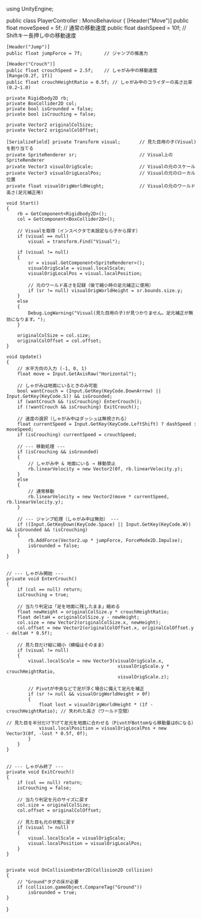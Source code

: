 using UnityEngine;

public class PlayerController : MonoBehaviour
{
    [Header("Move")]
    public float moveSpeed = 5f;        // 通常の移動速度
    public float dashSpeed = 10f;       // Shiftキー長押し中の移動速度

    [Header("Jump")]
    public float jumpForce = 7f;        // ジャンプの推進力

    [Header("Crouch")]
    public float crouchSpeed = 2.5f;    // しゃがみ中の移動速度
    [Range(0.2f, 1f)]
    public float crouchHeightRatio = 0.5f; // しゃがみ中のコライダーの高さ比率 (0.2~1.0)

    private Rigidbody2D rb;
    private BoxCollider2D col;
    private bool isGrounded = false;
    private bool isCrouching = false;

    private Vector2 originalColSize;
    private Vector2 originalColOffset;

    [SerializeField] private Transform visual;       // 見た目用の子(Visual)を割り当てる
    private SpriteRenderer sr;                       // Visual上のSpriteRenderer
    private Vector3 visualOrigScale;                 // Visualの元のスケール
    private Vector3 visualOrigLocalPos;              // Visualの元のローカル位置
    private float visualOrigWorldHeight;             // Visualの元のワールド高さ(足元補正用)

    void Start()
    {
        rb = GetComponent<Rigidbody2D>();
        col = GetComponent<BoxCollider2D>();

        // Visualを取得（インスペクタで未設定なら子から探す）
        if (visual == null)
            visual = transform.Find("Visual");

        if (visual != null)
        {
            sr = visual.GetComponent<SpriteRenderer>();
            visualOrigScale = visual.localScale;
            visualOrigLocalPos = visual.localPosition;

            // 元のワールド高さを記録（後で縮小時の足元補正に使用）
            if (sr != null) visualOrigWorldHeight = sr.bounds.size.y;
        }
        else
        {
            Debug.LogWarning("Visual(見た目用の子)が見つかりません。足元補正が無効になります。");
        }

        originalColSize = col.size;
        originalColOffset = col.offset;
    }

    void Update()
    {
        // 水平方向の入力 (-1, 0, 1)
        float move = Input.GetAxisRaw("Horizontal");

        // しゃがみは地面にいるときのみ可能
        bool wantCrouch = (Input.GetKey(KeyCode.DownArrow) || Input.GetKey(KeyCode.S)) && isGrounded;
        if (wantCrouch && !isCrouching) EnterCrouch();
        if (!wantCrouch && isCrouching) ExitCrouch();

        // 速度の選択（しゃがみ中はダッシュは無視される）
        float currentSpeed = Input.GetKey(KeyCode.LeftShift) ? dashSpeed : moveSpeed;
        if (isCrouching) currentSpeed = crouchSpeed;

        // --- 移動処理 ---
        if (isCrouching && isGrounded)
        {
            // しゃがみ中 & 地面にいる → 移動禁止
            rb.linearVelocity = new Vector2(0f, rb.linearVelocity.y);
        }
        else
        {
            // 通常移動
            rb.linearVelocity = new Vector2(move * currentSpeed, rb.linearVelocity.y);
        }

        // --- ジャンプ処理（しゃがみ中は無効） ---
        if ((Input.GetKeyDown(KeyCode.Space) || Input.GetKey(KeyCode.W)) && isGrounded && !isCrouching)
        {
            rb.AddForce(Vector2.up * jumpForce, ForceMode2D.Impulse);
            isGrounded = false;
        }
    }


    // --- しゃがみ開始 ---
    private void EnterCrouch()
    {
        if (col == null) return;
        isCrouching = true;

        // 当たり判定は「足を地面に残したまま」縮める
        float newHeight = originalColSize.y * crouchHeightRatio;
        float deltaH = originalColSize.y - newHeight;
        col.size = new Vector2(originalColSize.x, newHeight);
        col.offset = new Vector2(originalColOffset.x, originalColOffset.y - deltaH * 0.5f);

        // 見た目だけ縦に縮小（横幅はそのまま）
        if (visual != null)
        {
            visual.localScale = new Vector3(visualOrigScale.x,
                                             visualOrigScale.y * crouchHeightRatio,
                                             visualOrigScale.z);

            // Pivotが中央などで足が浮く場合に備えて足元を補正
            if (sr != null && visualOrigWorldHeight > 0f)
            {
                float lost = visualOrigWorldHeight * (1f - crouchHeightRatio); // 失われた高さ（ワールド空間）
                                                                               // 見た目を半分だけ下げて足元を地面に合わせる（PivotがBottomなら移動量は0になる）
                visual.localPosition = visualOrigLocalPos + new Vector3(0f, -lost * 0.5f, 0f);
            }
        }
    }


    // --- しゃがみ終了 ---
    private void ExitCrouch()
    {
        if (col == null) return;
        isCrouching = false;

        // 当たり判定を元のサイズに戻す
        col.size = originalColSize;
        col.offset = originalColOffset;

        // 見た目も元の状態に戻す
        if (visual != null)
        {
            visual.localScale = visualOrigScale;
            visual.localPosition = visualOrigLocalPos;
        }
    }


    private void OnCollisionEnter2D(Collision2D collision)
    {
        // "Ground"タグの床が必要
        if (collision.gameObject.CompareTag("Ground"))
            isGrounded = true;
    }
}
